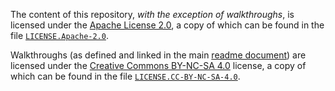 The content of this repository, *with the exception of walkthroughs*, is
licensed under the [Apache License 2.0][apache], a copy of which can be found in
the file [`LICENSE.Apache-2.0`](/LICENSE.Apache-2.0).

Walkthroughs (as defined and linked in the main [readme document](/README.md))
are licensed under the [Creative Commons BY-NC-SA 4.0][cc-by-nc-sa] license, a
copy of which can be found in the file
[`LICENSE.CC-BY-NC-SA-4.0`](/LICENSE.CC-BY-NC-SA-4.0).

[apache]: https://www.apache.org/licenses/LICENSE-2.0
[cc-by-nc-sa]: https://creativecommons.org/licenses/by-nc-sa/4.0/
